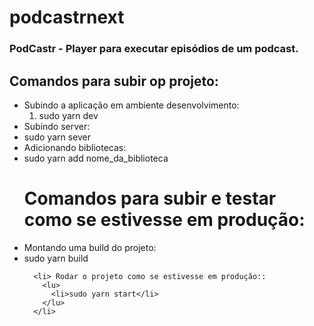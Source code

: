 # podcastrnext
<h3>PodCastr - Player para executar episódios de um podcast.</h3>


<h2> Comandos para subir op projeto: </h2>

<ul>
  
  <li> Subindo a aplicação em ambiente desenvolvimento: 
    <ol>
      <li>sudo yarn dev</li>
    </ol>
  </li>
  
  <li> Subindo server: 
    <lu>
      <li>sudo yarn sever</li>
    </lu>
  </li>
  
  <li> Adicionando bibliotecas: 
    <lu>
      <li>sudo yarn add nome_da_biblioteca</li>
    </lu>
  </li>
  
  <h1>Comandos para subir e testar como se estivesse em produção: </h1>

  <div>
      <li> Montando uma build do projeto: 
        <lu>
          <li>sudo yarn build</li>
        </lu>
      </li>

      <li> Rodar o projeto como se estivesse em produção:: 
        <lu>
          <li>sudo yarn start</li>
        </lu>
      </li>
  </div>
      
</ul>
